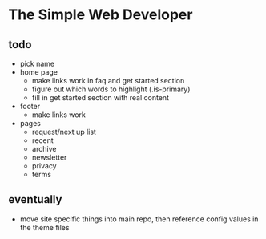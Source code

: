 # The Simple Web Developer

## todo

* pick name
* home page
    * make links work in faq and get started section
    * figure out which words to highlight (.is-primary)
    * fill in get started section with real content
* footer
    * make links work
* pages
    * request/next up list
    * recent
    * archive
    * newsletter
    * privacy
    * terms

## eventually

* move site specific things into main repo, then reference config values in the theme files